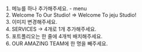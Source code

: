 1. 메뉴를 하나 추가해주세요. - menu
2. Welcome To Our Studio! => Welcome To jeju Studio!
3. 이미지 변경해주세요.
4. SERVICES -> 4개로 1개 추가해주세요.
5. 포트폴리오는 한 줄에 4개씩 배치해주세요.
6. OUR AMAZING TEAM에 한 명을 빼주세요.
